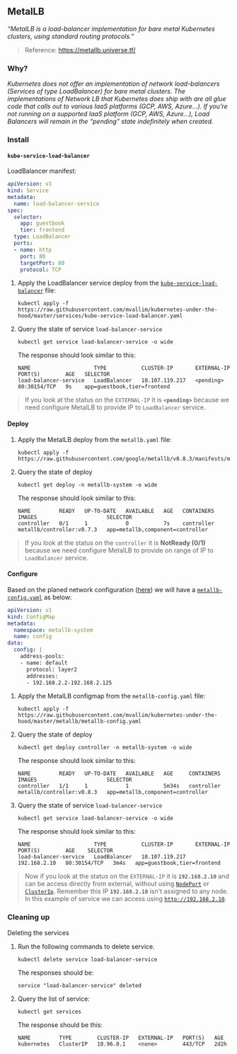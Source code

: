 ## MetalLB
*“MetalLB is a load-balancer implementation for bare metal Kubernetes clusters, using standard routing protocols.”*
> Reference: https://metallb.universe.tf/

### Why?
*Kubernetes does not offer an implementation of network load-balancers (Services of type LoadBalancer) for bare metal clusters. The implementations of Network LB that Kubernetes does ship with are all glue code that calls out to various IaaS platforms (GCP, AWS, Azure…). If you’re not running on a supported IaaS platform (GCP, AWS, Azure…), Load Balancers will remain in the “pending” state indefinitely when created.*

### Install

#### `kube-service-load-balancer`

LoadBalancer manifest:

```yaml
apiVersion: v1
kind: Service
metadata:  
  name: load-balancer-service
spec:
  selector:    
    app: guestbook
    tier: frontend
  type: LoadBalancer
  ports:  
  - name: http
    port: 80
    targetPort: 80
    protocol: TCP
```

1. Apply the LoadBalancer service deploy from the [`kube-service-load-balancer`](../services/kube-service-load-balancer.yaml) file:

   ```shell
   kubectl apply -f https://raw.githubusercontent.com/mvallim/kubernetes-under-the-hood/master/services/kube-service-load-balancer.yaml
   ```

2. Query the state of service `load-balancer-service`

   ```shell
   kubectl get service load-balancer-service -o wide
   ```

   The response should look similar to this:

   ```text
   NAME                    TYPE           CLUSTER-IP       EXTERNAL-IP   PORT(S)        AGE   SELECTOR
   load-balancer-service   LoadBalancer   10.107.119.217   <pending>     80:30154/TCP   9s    app=guestbook,tier=frontend
   ```

> If you look at the status on the `EXTERNAL-IP` it is **`<pending>`** because we need configure MetalLB to provide IP to `LoadBalancer` service.

#### Deploy

1. Apply the MetalLB deploy from the `metallb.yaml` file:

   ```shell
   kubectl apply -f https://raw.githubusercontent.com/google/metallb/v0.8.3/manifests/metallb.yaml
   ```

2. Query the state of deploy

   ```shell
   kubectl get deploy -n metallb-system -o wide
   ```

   The response should look similar to this:

   ```text
   NAME         READY   UP-TO-DATE   AVAILABLE   AGE   CONTAINERS   IMAGES                      SELECTOR
   controller   0/1     1            0           7s    controller   metallb/controller:v0.7.3   app=metallb,component=controller
   ```

> If you look at the status on the `controller` it is **NotReady (0/1)** because we need configure MetalLB to provide on range of IP to `LoadBalancer` service.

#### Configure

Based on the planed network configuration ([here](/documentation/network-segmentation.md#loadbalancer)) we will have a [`metallb-config.yaml`](../metallb/metallb-config.yaml) as below:

```yaml
apiVersion: v1
kind: ConfigMap
metadata:
  namespace: metallb-system
  name: config
data:
  config: |
    address-pools:
    - name: default
      protocol: layer2
      addresses:
      - 192.168.2.2-192.168.2.125
```

1. Apply the MetalLB configmap from the `metallb-config.yaml` file:

   ```shell
   kubectl apply -f https://raw.githubusercontent.com/mvallim/kubernetes-under-the-hood/master/metallb/metallb-config.yaml
   ```

2. Query the state of deploy

   ```shell
   kubectl get deploy controller -n metallb-system -o wide
   ```

   The response should look similar to this:

   ```text
   NAME         READY   UP-TO-DATE   AVAILABLE   AGE     CONTAINERS   IMAGES                      SELECTOR
   controller   1/1     1            1           5m34s   controller   metallb/controller:v0.8.3   app=metallb,component=controller
   ```

3. Query the state of service `load-balancer-service`

   ```shell
   kubectl get service load-balancer-service -o wide
   ```

   The response should look similar to this:

   ```text
   NAME                    TYPE           CLUSTER-IP       EXTERNAL-IP    PORT(S)        AGE    SELECTOR
   load-balancer-service   LoadBalancer   10.107.119.217   192.168.2.10   80:30154/TCP   3m4s   app=guestbook,tier=frontend
   ```

> Now if you look at the status on the `EXTERNAL-IP` it is **`192.168.2.10`** and can be access directly from external, without using [`NodePort`](/documentation/kube.md#service) or [`ClusterIp`](/documentation/kube.md#service). Remember this IP **`192.168.2.10`** isn't assigned to any node. In this example of service we can access using [`http://192.168.2.10`](http://192.168.2.10).

### Cleaning up

Deleting the services

1. Run the following commands to delete service.

   ```shell
   kubectl delete service load-balancer-service
   ```

   The responses should be:

   ```text
   service "load-balancer-service" deleted
   ```

2. Query the list of service:

   ```shell
   kubectl get services
   ```

   The response should be this:

   ```text
   NAME         TYPE        CLUSTER-IP   EXTERNAL-IP   PORT(S)   AGE
   kubernetes   ClusterIP   10.96.0.1    <none>        443/TCP   2d2h
   ```
